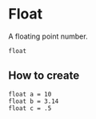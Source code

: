 # Float

A floating point number.

```
float
```

## How to create

``` fcs
float a = 10
float b = 3.14
float c = .5
```

